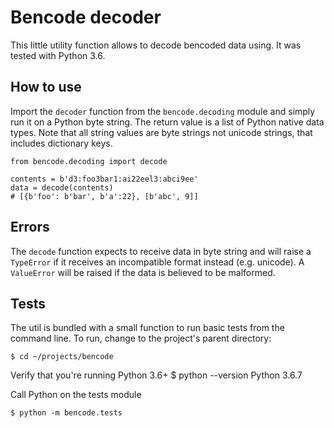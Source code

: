# Bencode decoder

This little utility function allows to decode bencoded data using. It was tested with Python 3.6.

## How to use

Import the `decoder` function from the `bencode.decoding` module and simply run it on a Python byte string. The return value is a list of Python native data types. Note that all string values are byte strings not unicode strings, that includes dictionary keys.

    from bencode.decoding import decode

    contents = b'd3:foo3bar1:ai22eel3:abci9ee'
    data = decode(contents)
    # [{b'foo': b'bar', b'a':22}, [b'abc', 9]]

## Errors
The `decode` function expects to receive data in byte string and will raise a `TypeError` if it receives an incompatible format instead (e.g. unicode).
A `ValueError` will be raised if the data is believed to be malformed.

## Tests

The util is bundled with a small function to run basic tests from the command line. To run, change to the project's parent directory:

    $ cd ~/projects/bencode

Verify that you're running Python 3.6+
    $ python --version
    Python 3.6.7

Call Python on the tests module 

    $ python -m bencode.tests
